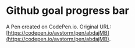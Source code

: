 # Github goal progress bar 

A Pen created on CodePen.io. Original URL: [https://codepen.io/avstorm/pen/abdajMB](https://codepen.io/avstorm/pen/abdajMB).

